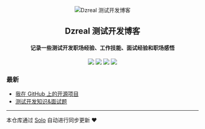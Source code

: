 <p align="center"><img alt="Dzreal 测试开发博客" src="https://static.b3log.org/images/brand/solo-32.png"></p><h2 align="center">
Dzreal 测试开发博客
</h2>

<h4 align="center">记录一些测试开发职场经验、工作技能、面试经验和职场感悟</h4>
<p align="center"><a title="Dzreal 测试开发博客" target="_blank" href="https://github.com/GitDzreal93/solo-blog"><img src="https://img.shields.io/github/last-commit/GitDzreal93/solo-blog.svg?style=flat-square&color=FF9900"></a>
<a title="GitHub repo size in bytes" target="_blank" href="https://github.com/GitDzreal93/solo-blog"><img src="https://img.shields.io/github/repo-size/GitDzreal93/solo-blog.svg?style=flat-square"></a>
<a title="Solo Version" target="_blank" href="https://github.com/b3log/solo/releases"><img src="https://img.shields.io/badge/solo-3.6.3-f1e05a.svg?style=flat-square&color=blueviolet"></a>
<a title="Hits" target="_blank" href="https://github.com/b3log/hits"><img src="https://hits.b3log.org/GitDzreal93/solo-blog.svg"></a></p>

### 最新

* [我在 GitHub 上的开源项目](http://qa.tencentgg.cn/my-github-repos)
* [测试开发知识&面试题](http://qa.tencentgg.cn/articles/2019/08/07/1565180791662.html)



---

本仓库通过 [Solo](https://github.com/b3log/solo) 自动进行同步更新 ❤️ 